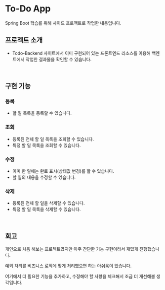 # To-Do App
Spring Boot 학습를 위해 사이드 프로젝트로 작업한 내용입니다.

## 프로젝트 소개

- Todo-Backend 사이트에서 이미 구현되어 있는 프론트엔드 리소스를 이용해 백엔트에서 작업한 결과물을 확인할 수 있습니다.

<br>

## 구현 기능
### 등록
- 할 일 목록을 등록할 수 있습니다.

### 조회
- 등록된 전체 할 일 목록을 조회할 수 있습니다.
- 특정 할 일 목록을 조회할 수 있습니다.

### 수정
- 이미 한 일에는 완료 표시(상태값 변경)를 할 수 있습니다.
- 할 일의 내용을 수정할 수 있습니다.

### 삭제
- 등록된 전체 할 일을 삭제할 수 있습니다.
- 특정 할 일 목록을 삭제할 수 있습니다.

<br>

## 회고
개인으로 처음 해보는 프로젝트였지만 아주 간단한 기능 구현이라서 재밌게 진행했습니다.

예외 처리를 비즈니스 로직에 맞게 처리했으면 하는 아쉬움이 있습니다.

여기에서 더 필요한 기능을 추가하고, 수정해야 할 사항을 체크해서 조금 더 개선해볼 생각입니다.